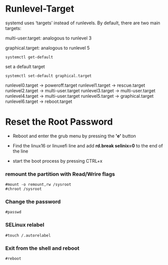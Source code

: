 # Runlevel-Target
systemd uses ‘targets’ instead of runlevels. By default, there are two main targets:

multi-user.target: analogous to runlevel 3

graphical.target: analogous to runlevel 5

```
systemctl get-default
```
set a default target
```
systemctl set-default graphical.target
```

runlevel0.target -> poweroff.target
runlevel1.target -> rescue.target
runlevel2.target -> multi-user.target
runlevel3.target -> multi-user.target
runlevel4.target -> multi-user.target
runlevel5.target -> graphical.target
runlevel6.target -> reboot.target

# Reset the Root Password

* Reboot and enter the grub menu by pressing the **'e'** button 

* Find the linux16 or linuxefi line and add **rd.break selinix=0** to the end of the line

* start the boot process by pressing CTRL+x

### remount the partition with Read/Wrire flags

```
#mount -o remount,rw /sysroot
#chroot /sysroot
```

### Change the password

```
#passwd
```

### SELinux relabel
```
#touch /.autorelabel
```

### Exit from the shell and reboot

```
#reboot
```
